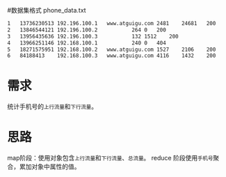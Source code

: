 #数据集格式
phone_data.txt
```txt
1	13736230513	192.196.100.1	www.atguigu.com	2481	24681	200
2	13846544121	192.196.100.2			264	0	200
3 	13956435636	192.196.100.3			132	1512	200
4 	13966251146	192.168.100.1			240	0	404
5 	18271575951	192.168.100.2	www.atguigu.com	1527	2106	200
6 	84188413	192.168.100.3	www.atguigu.com	4116	1432	200
```
# 需求
统计手机号的`上行流量`和`下行流量`。


# 思路
map阶段：使用对象包含`上行流量`和`下行流量`、`总流量`。
reduce 阶段使用`手机号`聚合，累加对象中属性的值。